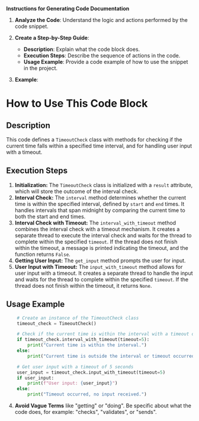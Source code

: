 **Instructions for Generating Code Documentation**

1. **Analyze the Code**: Understand the logic and actions performed by the code snippet.

2. **Create a Step-by-Step Guide**:
    - **Description**: Explain what the code block does.
    - **Execution Steps**: Describe the sequence of actions in the code.
    - **Usage Example**: Provide a code example of how to use the snippet in the project.

3. **Example**:

How to Use This Code Block
=========================================================================================

Description
-------------------------
This code defines a `TimeoutCheck` class with methods for checking if the current time falls within a specified time interval, and for handling user input with a timeout.

Execution Steps
-------------------------
1. **Initialization:** The `TimeoutCheck` class is initialized with a `result` attribute, which will store the outcome of the interval check.
2. **Interval Check:** The `interval` method determines whether the current time is within the specified interval, defined by `start` and `end` times. It handles intervals that span midnight by comparing the current time to both the start and end times.
3. **Interval Check with Timeout:** The `interval_with_timeout` method combines the interval check with a timeout mechanism. It creates a separate thread to execute the interval check and waits for the thread to complete within the specified `timeout`. If the thread does not finish within the timeout, a message is printed indicating the timeout, and the function returns `False`.
4. **Getting User Input:** The `get_input` method prompts the user for input.
5. **User Input with Timeout:** The `input_with_timeout` method allows for user input with a timeout. It creates a separate thread to handle the input and waits for the thread to complete within the specified `timeout`. If the thread does not finish within the timeout, it returns `None`.

Usage Example
-------------------------

```python
    # Create an instance of the TimeoutCheck class
    timeout_check = TimeoutCheck()

    # Check if the current time is within the interval with a timeout of 5 seconds
    if timeout_check.interval_with_timeout(timeout=5):
        print("Current time is within the interval.")
    else:
        print("Current time is outside the interval or timeout occurred.")

    # Get user input with a timeout of 5 seconds
    user_input = timeout_check.input_with_timeout(timeout=5)
    if user_input:
        print(f"User input: {user_input}")
    else:
        print("Timeout occurred, no input received.")
```

4. **Avoid Vague Terms** like "getting" or "doing". Be specific about what the code does, for example: "checks", "validates", or "sends".